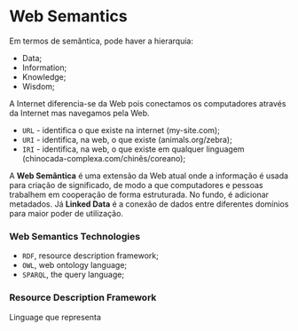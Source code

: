# Web Semantics

Em termos de semântica, pode haver a hierarquia:

- Data;
- Information;
- Knowledge;
- Wisdom;

A Internet diferencia-se da Web pois conectamos os computadores através da Internet mas navegamos pela Web.

- `URL` - identifica o que existe na internet (my-site.com);
- `URI` - identifica, na web, o que existe (animals.org/zebra);
- `IRI` - identifica, na web, o que existe em qualquer linguagem (chinocada-complexa.com/chinês/coreano);

A **Web Semântica** é uma extensão da Web atual onde a informação é usada para criação de significado, de modo a que computadores e pessoas trabalhem em cooperação de forma estruturada. No fundo, é adicionar metadados. Já  **Linked Data** é a conexão de dados entre diferentes domínios para maior poder de utilização.

### Web Semantics Technologies

- `RDF`, resource description framework;
- `OWL`, web ontology language;
- `SPARQL`, the query language;

### Resource Description Framework

Linguage que representa